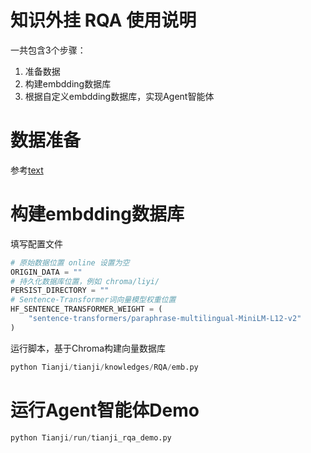 # 知识外挂 RQA 使用说明

一共包含3个步骤：

1. 准备数据
1. 构建embdding数据库
1. 根据自定义embdding数据库，实现Agent智能体

# 数据准备

参考[text](Tianji/tianji/knowledges/RQA/script/process_data.py)

# 构建embdding数据库

填写配置文件

```python
# 原始数据位置 online 设置为空
ORIGIN_DATA = ""
# 持久化数据库位置，例如 chroma/liyi/
PERSIST_DIRECTORY = ""
# Sentence-Transformer词向量模型权重位置
HF_SENTENCE_TRANSFORMER_WEIGHT = (
    "sentence-transformers/paraphrase-multilingual-MiniLM-L12-v2"
)
```

运行脚本，基于Chroma构建向量数据库

```python
python Tianji/tianji/knowledges/RQA/emb.py
```

# 运行Agent智能体Demo

```python
python Tianji/run/tianji_rqa_demo.py
```
